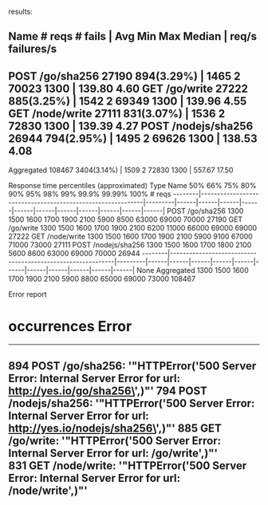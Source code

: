 
results:

 Name                                                          # reqs      # fails  |     Avg     Min     Max  Median  |   req/s failures/s
--------------------------------------------------------------------------------------------------------------------------------------------
 POST /go/sha256                                                27190   894(3.29%)  |    1465       2   70023    1300  |  139.80    4.60
 GET /go/write                                                  27222   885(3.25%)  |    1542       2   69349    1300  |  139.96    4.55
 GET /node/write                                                27111   831(3.07%)  |    1536       2   72830    1300  |  139.39    4.27
 POST /nodejs/sha256                                            26944   794(2.95%)  |    1495       2   69626    1300  |  138.53    4.08
--------------------------------------------------------------------------------------------------------------------------------------------
 Aggregated                                                    108467  3404(3.14%)  |    1509       2   72830    1300  |  557.67   17.50

Response time percentiles (approximated)
 Type     Name                                                              50%    66%    75%    80%    90%    95%    98%    99%  99.9% 99.99%   100% # reqs
--------|------------------------------------------------------------|---------|------|------|------|------|------|------|------|------|------|------|------|
 POST     /go/sha256                                                       1300   1500   1600   1700   1900   2100   5900   8500  63000  69000  70000  27190
 GET      /go/write                                                        1300   1500   1600   1700   1900   2100   6200  11000  66000  69000  69000  27222
 GET      /node/write                                                      1300   1500   1600   1700   1900   2100   5900   9100  67000  71000  73000  27111
 POST     /nodejs/sha256                                                   1300   1500   1600   1700   1800   2100   5600   8600  63000  69000  70000  26944
--------|------------------------------------------------------------|---------|------|------|------|------|------|------|------|------|------|------|------|
 None     Aggregated                                                       1300   1500   1600   1700   1900   2100   5900   8800  65000  69000  73000 108467

Error report
 # occurrences      Error                                                                                               
--------------------------------------------------------------------------------------------------------------------------------------------
 894                POST /go/sha256: '"HTTPError(\'500 Server Error: Internal Server Error for url: http://yes.io/go/sha256\',)"'
 794                POST /nodejs/sha256: '"HTTPError(\'500 Server Error: Internal Server Error for url: http://yes.io/nodejs/sha256\',)"'
 885                GET /go/write: '"HTTPError(\'500 Server Error: Internal Server Error for url: /go/write\',)"'       
 831                GET /node/write: '"HTTPError(\'500 Server Error: Internal Server Error for url: /node/write\',)"'   
--------------------------------------------------------------------------------------------------------------------------------------------

